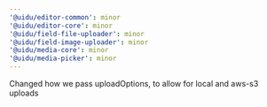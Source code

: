 ```yaml
---
'@uidu/editor-common': minor
'@uidu/editor-core': minor
'@uidu/field-file-uploader': minor
'@uidu/field-image-uploader': minor
'@uidu/media-core': minor
'@uidu/media-picker': minor
---
```


Changed how we pass uploadOptions, to allow for local and aws-s3 uploads

